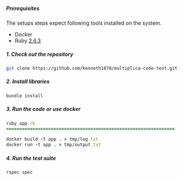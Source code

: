 ##### Prerequisites

The setups steps expect following tools installed on the system.

- Docker
- Ruby [2.6.3](https://github.com/organization/project-name/blob/master/.ruby-version#L1)


##### 1. Check out the repository

```bash
git clone https://github.com/kenneth1870/multiplica-code-test.git
```

##### 2. Install libraries 

```bash
bundle install
```

##### 3. Run the code or use docker

```ruby
ruby app.rb
================================================================

docker build -t app . > tmp/log.txt 
docker run -t app . > tmp/output.txt 

```

##### 4. Run the test suite

```ruby
rspec spec
```
